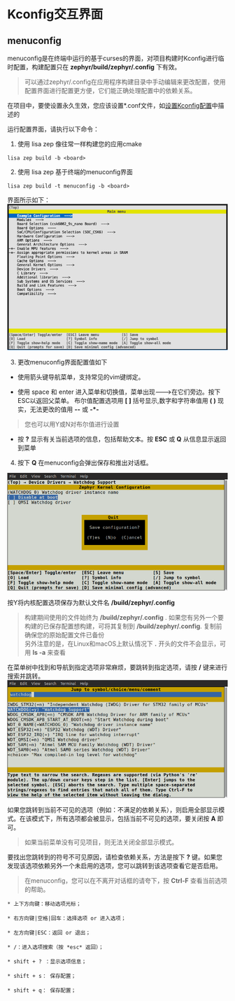 # Kconfig交互界面

## menuconfig
menuconfig是在终端中运行的基于curses的界面，对项目构建时Kconfig进行临时配置，构建配置只在  **zephyr/build/zephyr/.config**  下有效。

> 可以通过zephyr/.config在应用程序构建目录中手动编辑来更改配置，使用配置界面进行配置更方便，它们能正确处理配置中的依赖关系。

在项目中，要使设置永久生效，您应该设置*.conf文件，如[设置Kconfig配置](/build/kconfig/Kconfig_custom.md)中描述的

运行配置界面，请执行以下命令：

1. 使用 lisa zep 像往常一样构建您的应用cmake
```
lisa zep build -b <board>
```

2. 使用 lisa zep 基于终端的menuconfig界面
```
lisa zep build -t menuconfig -b <board>
```
界面所示如下：
![menuconfig](images/menuconfig.png)

3. 更改menuconfig界面配置值如下

* 使用箭头键导航菜单，支持常见的vim键绑定。
  
* 使用 space 和 enter 进入菜单和切换值，菜单出现--->在它们旁边。按下ESC以返回父菜单。
布尔值配置选项用 **[ ]** 括号显示,数字和字符串值用 **( )** 现实，无法更改的值用 **--** 或 **-*-** 

> 您也可以用Y或N对布尔值进行设置

* 按 **?** 显示有关当前选项的信息，包括帮助文本。按  **ESC**  或  **Q**  从信息显示返回到菜单
  
4. 按下 **Q**  在menuconfig会弹出保存和推出对话框。

![menuconfig-quit](images/menuconfig-quit.png)

按Y将内核配置选项保存为默认文件名  **/build/zephyr/.config**  

>构建期间使用的文件始终为 **/build/zephyr/.config** . 如果您有另外一个要构建的已保存配置想构建，可将其复制到 **/build/zephyr/.config**. 复制前确保您的原始配置文件已备份  
另外注意的是，在Linux和macOS上默认情况下 **.** 开头的文件不会显示，可用 **ls -a**  来查看

在菜单树中找到和导航到指定选项非常麻烦，要跳转到指定选项，请按 **/** 键来进行搜索并跳转。
![menuconfig-jump-to](images/menuconfig-jump-to.png)

如果您跳转到当前不可见的选项（例如：不满足的依赖关系），则启用全部显示模式。在该模式下，所有选项都会被显示，包括当前不可见的选项，要关闭按 **A** 即可。

> 如果当前菜单没有可见项目，则无法关闭全部显示模式。

要找出您跳转到的符号不可见原因，请检查依赖关系，方法是按下 **?** 键。如果您发现该选项依赖另外一个未启用的选项，您可以跳转到该选项查看它是否启用。

>在menuconfig，您可以在不离开对话框的请夸下，按 **Ctrl-F** 查看当前选项的帮助。

```
* 上下方向键：移动选项光标；

* 右方向键|空格|回车：选择选项 or 进入选项；

* 左方向键|ESC：返回 or 退出；

* /：进入选项搜索（按 *esc* 返回）；

* shift + ? ：显示选项信息；

* shift + s： 保存配置；

* shift + q： 保存配置；

```
